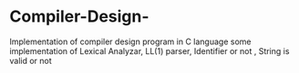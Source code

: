 # Compiler-Design-
Implementation of compiler design program in C language
some implementation of Lexical Analyzar, LL(1) parser, Identifier or not , String is valid or not
